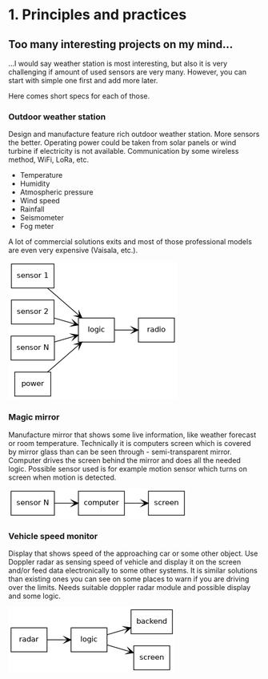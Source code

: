 # 1. Principles and practices

## Too many interesting projects on my mind...
...I would say weather station is most interesting, but also it is very challenging if amount of used sensors are very many. However, you can start with simple one first and add more later.

Here comes short specs for each of those.

### Outdoor weather station
Design and manufacture feature rich outdoor weather station. More sensors the better. Operating power could be taken from solar panels or wind turbine if electricity is not available. Communication by some wireless method, WiFi, LoRa, etc.

* Temperature
* Humidity
* Atmospheric pressure
* Wind speed
* Rainfall
* Seismometer
* Fog meter

A lot of commercial solutions exits and most of those professional models are even very expensive (Vaisala, etc.).

![](../images/weather_station_graph.png)

### Magic mirror
Manufacture mirror that shows some live information, like weather forecast or room temperature. Technically it is computers screen which is covered by mirror glass than can be seen through - semi-transparent mirror. Computer drives the screen behind the mirror and does all the needed logic. Possible sensor used is for example motion sensor which turns on screen when motion is detected.

![](../images/magic_mirror_graph.png)

### Vehicle speed monitor
Display that shows speed of the approaching car or some other object. Use Doppler radar as sensing speed of vehicle and display it on the screen and/or feed data electronically to some other systems. It is similar solutions than existing ones you can see on some places to warn if you are driving over the limits. Needs suitable doppler radar module and possible display and some logic.

![](../images/vehicle_speed_monitor_graph.png)

